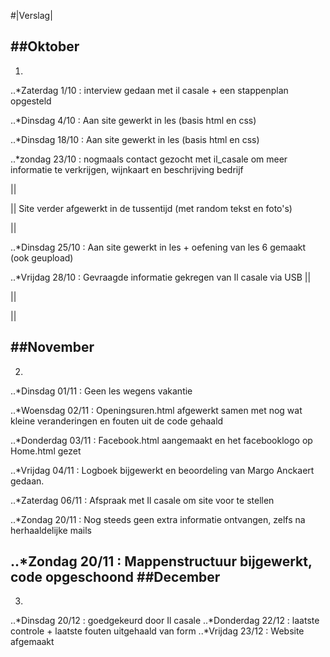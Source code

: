 

#|Verslag|




##**Oktober**
---
1.

..*Zaterdag 1/10 : interview gedaan met il casale + een stappenplan opgesteld

..*Dinsdag 4/10 : Aan site gewerkt in les (basis html en css)

..*Dinsdag 18/10 :  Aan site gewerkt in les (basis html en css)

..*zondag   23/10 : nogmaals contact gezocht met il_casale om meer informatie te verkrijgen, wijnkaart en beschrijving bedrijf

||

||      Site verder afgewerkt in de tussentijd (met random tekst en foto's)

||

..*Dinsdag 25/10 :  Aan site gewerkt in les + oefening van les 6 gemaakt (ook geupload)

..*Vrijdag 28/10 : Gevraagde informatie gekregen van Il casale via USB
||

||

||

##**November**
---
2.

..*Dinsdag 01/11 : Geen les wegens vakantie

..*Woensdag 02/11 : Openingsuren.html afgewerkt samen met nog wat kleine veranderingen en fouten uit de code gehaald

..*Donderdag 03/11 : Facebook.html aangemaakt en het facebooklogo op Home.html gezet

..*Vrijdag 04/11 : Logboek bijgewerkt en beoordeling van Margo Anckaert gedaan. 

..*Zaterdag 06/11 : Afspraak met Il casale om site voor te stellen

..*Zondag 20/11 : Nog steeds geen extra informatie ontvangen, zelfs na herhaaldelijke mails

..*Zondag 20/11 : Mappenstructuur bijgewerkt, code opgeschoond
##**December**
---

3.
..*Dinsdag 20/12 : goedgekeurd door Il casale
..*Donderdag 22/12 : laatste controle + laatste fouten uitgehaald van form
..*Vrijdag 23/12 : Website afgemaakt


